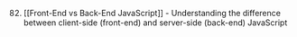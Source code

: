 
82. [[Front-End vs Back-End JavaScript]] - Understanding the difference between client-side (front-end) and server-side (back-end) JavaScript